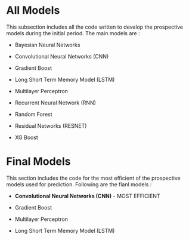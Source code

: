 # All Models

This subsection includes all the code written to develop the prospective models during the initial period. The main models are :

- Bayesian Neural Networks

- Convolutional Neural Networks (CNN)

- Gradient Boost

- Long Short Term Memory Model (LSTM)
 
- Multilayer Perceptron

- Recurrent Neural Network (RNN)

- Random Forest 

- Residual Networks (RESNET)

- XG Boost

# Final Models

This section includes the code for the most efficient of the prospective models used for prediction. Following are the fianl models :

- **Convolutional Neural Networks (CNN)** - MOST EFFICIENT

- Gradient Boost

- Multilayer Perceptron

- Long Short Term Memory Model (LSTM)
